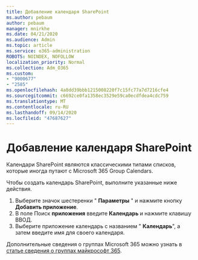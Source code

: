 ```yaml
---
title: Добавление календаря SharePoint
ms.author: pebaum
author: pebaum
manager: mnirkhe
ms.date: 04/21/2020
ms.audience: Admin
ms.topic: article
ms.service: o365-administration
ROBOTS: NOINDEX, NOFOLLOW
localization_priority: Normal
ms.collection: Adm_O365
ms.custom:
- "9000677"
- "2585"
ms.openlocfilehash: 4a0dd39bbb1215008220f7c15fc77a7d7216cfe4
ms.sourcegitcommit: c6692ce0fa1358ec3529e59ca0ecdfdea4cdc759
ms.translationtype: MT
ms.contentlocale: ru-RU
ms.lasthandoff: 09/14/2020
ms.locfileid: "47687627"
---
```

# <a name="add-a-sharepoint-calendar"></a>Добавление календаря SharePoint

Календари SharePoint являются классическими типами списков, которые иногда путают с Microsoft 365 Group Calendars.
 
Чтобы создать календарь SharePoint, выполните указанные ниже действия.
 
1.  Выберите значок шестеренки " **Параметры** " и нажмите кнопку **Добавить приложение**.
2.  В поле Поиск **приложения** введите **Календарь** и нажмите клавишу ВВОД.
3.  Выберите приложение календарь с названием " **Календарь**", а затем введите имя для своего календаря.

Дополнительные сведения о группах Microsoft 365 можно узнать в [статье сведения о группах майкрософт 365](https://support.office.com/article/Learn-about-Office-365-groups-b565caa1-5c40-40ef-9915-60fdb2d97fa2).

